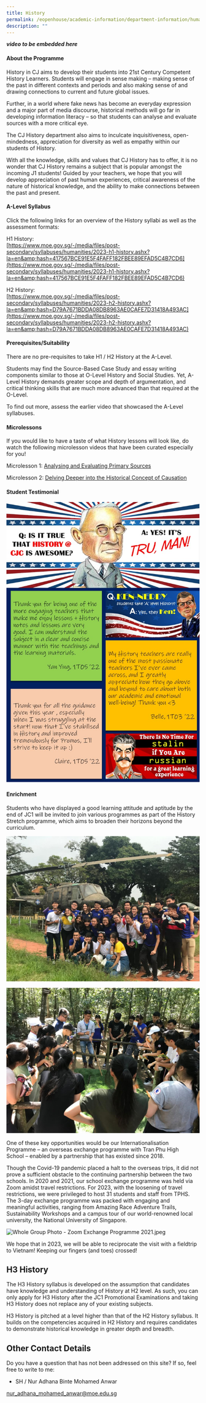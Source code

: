 ```yaml
---
title: History
permalink: /eopenhouse/academic-information/department-information/humanities/history/
description: ""
---
```

***video to be embedded here***

#### **About the Programme**

History in CJ aims to develop their students into 21st Century Competent History Learners. Students will engage in sense making – making sense of the past in different contexts and periods and also making sense of and drawing connections to current and future global issues.&nbsp;

  

Further, in a world where fake news has become an everyday expression and a major part of media discourse, historical methods will go far in developing information literacy – so that students can analyse and evaluate sources with a more critical eye.&nbsp;

  

The CJ History department also aims to inculcate inquisitiveness, open-mindedness, appreciation for diversity as well as empathy within our students of History.&nbsp;&nbsp;

  

With all the knowledge, skills and values that CJ History has to offer, it is no wonder that CJ History remains a subject that is popular amongst the incoming J1 students! Guided by your teachers, we hope that you will develop appreciation of past human experiences, critical awareness of the nature of historical knowledge, and the ability to make connections between the past and present.

#### **A-Level Syllabus**

Click the following links for an overview of the History syllabi as well as the assessment formats:  

H1 History: <br>
[https://www.moe.gov.sg/-/media/files/post-secondary/syllabuses/humanities/2023-h1-history.ashx?la=en&amp;hash=417567BCE91E5F4FAFF182FBEE89EFAD5C4B7CD6](https://www.moe.gov.sg/-/media/files/post-secondary/syllabuses/humanities/2023-h1-history.ashx?la=en&amp;hash=417567BCE91E5F4FAFF182FBEE89EFAD5C4B7CD6)  
  

H2 History: <br>
[https://www.moe.gov.sg/-/media/files/post-secondary/syllabuses/humanities/2023-h2-history.ashx?la=en&amp;hash=D79A7671BDDA08DB8963AE0CAFE7D31418A493AC](https://www.moe.gov.sg/-/media/files/post-secondary/syllabuses/humanities/2023-h2-history.ashx?la=en&amp;hash=D79A7671BDDA08DB8963AE0CAFE7D31418A493AC)  

#### **Prerequisites/Suitability**

There are no pre-requisites to take H1 / H2 History at the A-Level.&nbsp;

  

Students may find the Source-Based Case Study and essay writing components similar to those at O-Level History and Social Studies. Yet, A-Level History demands greater scope and depth of argumentation, and critical thinking skills that are much more advanced than that required at the O-Level.&nbsp;

  

To find out more, assess the earlier video that showcased the A-Level syllabuses.&nbsp;

#### **Microlessons**

If you would like to have a taste of what History lessons will look like, do watch the following microlesson videos that have been curated especially for you!

  

Microlesson 1: [Analysing and Evaluating Primary Sources](https://drive.google.com/file/d/1vuq4-ZDBLJaB5a_eSZTLtaWTbO4Gr2Mi/view?usp=share_link)

  

Microlesson 2: [Delving Deeper into the Historical Concept of Causation](https://drive.google.com/file/d/1ZdLzx1C3wWxzcPvlWNFK_dBuO9skYwEH/view?usp=share_link)&nbsp;

#### **Student Testimonial**

![2023 History Info Microsite - Testimonial.jpg](/images/2023%20history%20info%20microsite%20-%20testimonial.jpg)

#### **Enrichment**

Students who have displayed a good learning attitude and aptitude by the end of JC1 will be invited to join various programmes as part of the History Stretch programme, which aims to broaden their horizons beyond the curriculum.

![Posing in front of one of the many US Air Force Helicopters active during the War.jpeg](/images/posing%20in%20front%20of%20one%20of%20the%20many%20us%20air%20force%20helicopters%20active%20during%20the%20war.jpeg)

![One of the many traps that were created by the Viet Cong during the Vietnam War.jpeg](/images/one%20of%20the%20many%20traps%20that%20were%20created%20by%20the%20viet%20cong%20during%20the%20vietnam%20war.jpeg)

One of these key opportunities would be our Internationalisation Programme&nbsp;–&nbsp;an overseas exchange programme with Tran Phu High School&nbsp;–&nbsp;enabled by a partnership that has existed since 2018.

  

Though the Covid-19 pandemic placed a halt to the overseas trips, it did not prove a sufficient obstacle to the continuing partnership between the two schools. In 2020 and 2021, our school exchange programme was held via Zoom amidst travel restrictions. For 2023, with the loosening of travel restrictions, we were privileged to host 31 students and staff from TPHS. The 3-day exchange programme was packed with engaging and meaningful activities, ranging from Amazing Race Adventure Trails, Sustainability Workshops and a campus tour of our world-renowned local university, the National University of Singapore.&nbsp;&nbsp;

  

![Whole Group Photo - Zoom Exchange Programme 2021.jpeg](https://cjc.moe.edu.sg/qql/slot/u495/EOH%202021/Academic%20Information/Department%20Information/Humanities/History/Whole%20Group%20Photo%20-%20Zoom%20Exchange%20Programme%202021.jpeg)  

  

  

  

We hope that in 2023, we will be able to reciprocate the visit with a fieldtrip to Vietnam! Keeping our fingers (and toes) crossed!&nbsp;

H3 History
----------

The H3 History syllabus is developed on the assumption that candidates have knowledge and understanding of History at H2 level. As such, you can only apply for H3 History after the JC1 Promotional Examinations and taking H3 History does not replace any of your existing subjects.

  

H3 History is pitched at a level higher than that of the H2 History syllabus. It builds on the competencies acquired in H2 History and requires candidates to demonstrate historical knowledge in greater depth and breadth.

Other Contact Details
---------------------

Do you have a question that has not been addressed on this site? If so, feel free to write to me:

  

*   SH / Nur Adhana Binte Mohamed Anwar
    

[nur\_adhana\_mohamed\_anwar@moe.edu.sg](mailto:nur_adhana_mohamed_anwar@moe.edu.sg)